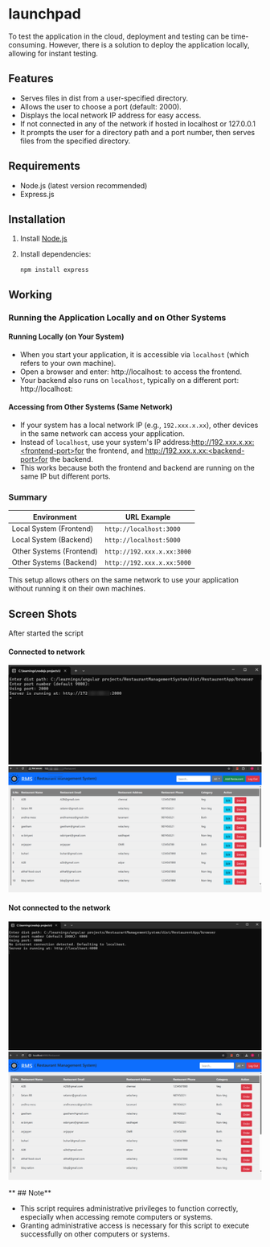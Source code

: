 # launchpad
To test the application in the cloud, deployment and testing can be time-consuming. However, there is a solution to deploy the application locally, allowing for instant testing.

## Features
- Serves files  in dist from a user-specified directory.
- Allows the user to choose a port (default: 2000).
- Displays the local network IP address for easy access.
- If not connected in any of the network if hosted in localhost or 127.0.0.1
- It prompts the user for a directory path and a port number, then serves   files from the specified directory.
## Requirements
- Node.js (latest version recommended)
- Express.js

## Installation
1. Install [Node.js](https://nodejs.org/)
2. Install dependencies:

   ```
   npm install express
   ```
## Working
### Running the Application Locally and on Other Systems
#### Running Locally (on Your System)
- When you start your application, it is accessible via `localhost` (which refers to your own machine).
- Open a browser and enter:  http://localhost:<frontend-port> to access the frontend.
- Your backend also runs on `localhost`, typically on a different port:  
http://localhost:<backend-port>


#### Accessing from Other Systems (Same Network)
- If your system has a local network IP (e.g., `192.xxx.x.xx`), other devices in the same network can access your application.
- Instead of `localhost`, use your system's 
IP address:http://192.xxx.x.xx:<frontend-port>for the frontend, and  http://192.xxx.x.xx:<backend-port>for the backend.
- This works because both the frontend and backend are running on the same IP but different ports.

### Summary

| Environment              | URL Example                 |
|--------------------------|-----------------------------|
| Local System (Frontend)  | `http://localhost:3000`     |
| Local System (Backend)   | `http://localhost:5000`     |
| Other Systems (Frontend) | `http://192.xxx.x.xx:3000` |
| Other Systems (Backend)  | `http://192.xxx.x.xx:5000` |

This setup allows others on the same network to use your application without running it on their own machines.
  
 ## Screen Shots
After started the script 
#### Connected to network
![Server start!](./Assets/ip.png)
![Server start!](./Assets/ip_image.png)
#### Not connected to the network
![Server start!](./Assets/localhost.png)
![Server start!](./Assets/localhost_image.png)

** ## Note**
- This script requires administrative privileges to function correctly, especially when accessing remote computers or systems.
- Granting administrative access is necessary for this script to execute successfully on other computers or systems.
